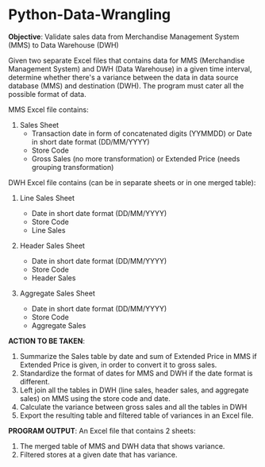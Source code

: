 # Python-Data-Wrangling

**Objective**: Validate sales data from Merchandise Management System (MMS) to Data Warehouse (DWH)

Given two separate Excel files that contains data for MMS (Merchandise Management System) and DWH (Data Warehouse) in a given time interval, 
determine whether there's a variance between the data in data source database (MMS) and destination (DWH). The program must cater all the possible 
format of data.

MMS Excel file contains: 
1. Sales Sheet 
   - Transaction date in form of concatenated digits (YYMMDD) or Date in short date format (DD/MM/YYYY)
   - Store Code
   - Gross Sales (no more transformation) or Extended Price (needs grouping transformation)

DWH Excel file contains (can be in separate sheets or in one merged table): 
1. Line Sales Sheet 
   - Date in short date format (DD/MM/YYYY)
   - Store Code
   - Line Sales
     
2. Header Sales Sheet 
   - Date in short date format (DD/MM/YYYY)
   - Store Code
   - Header Sales 

3. Aggregate Sales Sheet 
   - Date in short date format (DD/MM/YYYY)
   - Store Code
   - Aggregate Sales

**ACTION TO BE TAKEN**: 
1. Summarize the Sales table by date and sum of Extended Price in MMS if Extended Price is given, in order to convert it to gross sales.
2. Standardize the format of dates for MMS and DWH if the date format is different.
3. Left join all the tables in DWH (line sales, header sales, and aggregate sales) on MMS using the store code and date.
4. Calculate the variance between gross sales and all the tables in DWH 
5. Export the resulting table and filtered table of variances in an Excel file.
   
**PROGRAM OUTPUT**: An Excel file that contains 2 sheets: 
1. The merged table of MMS and DWH data that shows variance.
2. Filtered stores at a given date that has variance.



